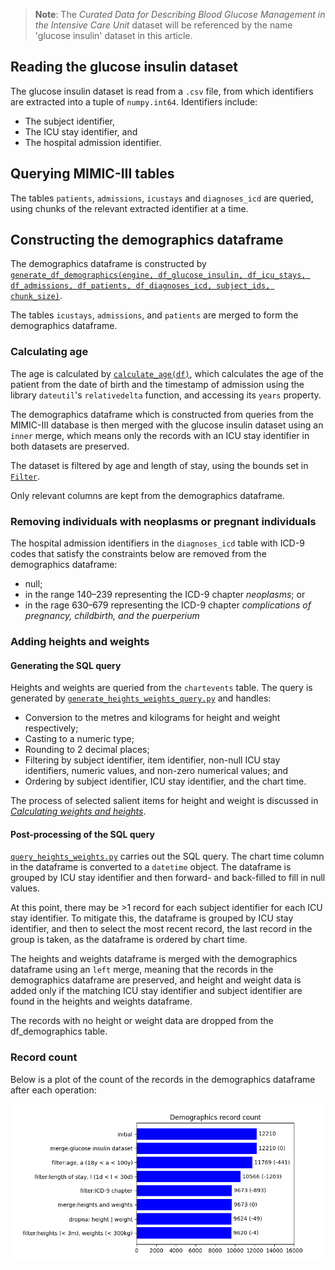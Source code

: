 > **Note**:
> The _Curated Data for Describing Blood Glucose Management in the
Intensive Care Unit_ dataset will be referenced by the name 'glucose insulin' dataset in this article.

## Reading the glucose insulin dataset

The glucose insulin dataset is read from a `.csv` file, from which identifiers are extracted into a tuple
of `numpy.int64`. Identifiers include:

- The subject identifier,
- The ICU stay identifier, and
- The hospital admission identifier.

## Querying MIMIC-III tables

The tables `patients`, `admissions`, `icustays` and `diagnoses_icd` are queried, using chunks of the relevant extracted
identifier at a time.

## Constructing the demographics dataframe

The demographics dataframe is constructed
by [`generate_df_demographics(engine, df_glucose_insulin, df_icu_stays, df_admissions, df_patients, df_diagnoses_icd, subject_ids, chunk_size)`](../curation/demographics/generate_df_demographics.py).

The tables `icustays`, `admissions`, and `patients` are merged to form the demographics dataframe.

### Calculating age

The age is calculated by [`calculate_age(df)`](../curation/demographics/calculate_age.py), which calculates the age of
the patient
from
the date of birth and the timestamp of admission
using the library `dateutil`'s `relativedelta` function, and accessing its `years` property.

The demographics dataframe which is constructed from queries from the MIMIC-III database is then merged with the glucose
insulin dataset using an `inner` merge, which means only the records with an ICU stay identifier in both datasets are
preserved.

The dataset is filtered by age and length of stay, using the bounds set
in [`Filter`](../curation/demographics/filter.py).

Only relevant columns are kept from the demographics dataframe.

### Removing individuals with neoplasms or pregnant individuals

The hospital admission identifiers in the `diagnoses_icd` table with ICD-9 codes that satisfy the constraints below are
removed from the demographics dataframe:

- null;
- in the range 140–239 representing the ICD-9 chapter _neoplasms_; or
- in the rage 630–679 representing the ICD-9 chapter _complications of pregnancy, childbirth, and the puerperium_

### Adding heights and weights

#### Generating the SQL query

Heights and weights are queried from the `chartevents` table. The query is generated
by [`generate_heights_weights_query.py`](../curation/demographics/generate_heights_weights_query.py) and handles:

- Conversion to the metres and kilograms for height and weight respectively;
- Casting to a numeric type;
- Rounding to 2 decimal places;
- Filtering by subject identifier, item identifier, non-null ICU stay identifiers, numeric values, and non-zero
  numerical values; and
- Ordering by subject identifier, ICU stay identifier, and the chart time.

The process of selected salient items for height and weight is discussed
in [_Calculating weights and heights_](calculating-weights-and-heights.md).

#### Post-processing of the SQL query

[`query_heights_weights.py`](../curation/demographics/query_heights_weights.py) carries out the SQL query. The chart
time column in
the
dataframe is converted to a `datetime` object. The dataframe is grouped by ICU stay identifier and then forward- and
back-filled to fill in null values.

At this point, there may be >1 record for each subject identifier for each ICU stay identifier. To mitigate this, the
dataframe is grouped by ICU stay identifier, and then to select the most recent record, the last record in the group is
taken, as the dataframe is ordered by chart time.

The heights and weights dataframe is merged with the demographics dataframe using an `left` merge, meaning that the
records in the demographics dataframe are preserved, and height and weight data is added only if the matching ICU stay
identifier and subject identifier are found in the heights and weights dataframe.

The records with no height or weight data are dropped from the df_demographics table.

### Record count

Below is a plot of the count of the records in the demographics dataframe after each operation:

![demographics_len_history](plots/demographics_record_count.png)

